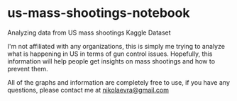 # us-mass-shootings-notebook
Analyzing data from US mass shootings Kaggle Dataset

I'm not affiliated with any organizations, this is simply me trying to analyze what is happening in US in terms of gun control issues. Hopefully, this information will help people get insights on mass shootings and how to prevent them.

All of the graphs and information are completely free to use, if you have any questions, please contact me at nikolaevra@gmail.com

